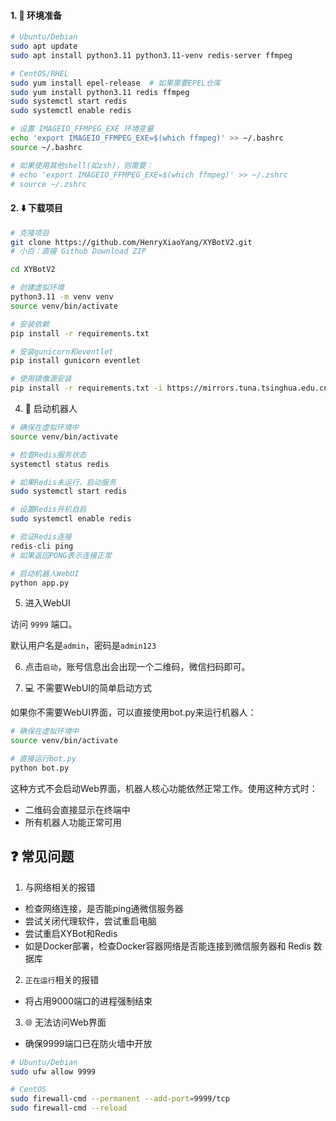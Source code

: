 #### 1. 🔧 环境准备

```bash
# Ubuntu/Debian
sudo apt update
sudo apt install python3.11 python3.11-venv redis-server ffmpeg

# CentOS/RHEL
sudo yum install epel-release  # 如果需要EPEL仓库
sudo yum install python3.11 redis ffmpeg
sudo systemctl start redis
sudo systemctl enable redis

# 设置 IMAGEIO_FFMPEG_EXE 环境变量
echo 'export IMAGEIO_FFMPEG_EXE=$(which ffmpeg)' >> ~/.bashrc
source ~/.bashrc

# 如果使用其他shell(如zsh)，则需要：
# echo 'export IMAGEIO_FFMPEG_EXE=$(which ffmpeg)' >> ~/.zshrc
# source ~/.zshrc
```

#### 2. ⬇️ 下载项目

```bash
# 克隆项目
git clone https://github.com/HenryXiaoYang/XYBotV2.git
# 小白：直接 Github Download ZIP

cd XYBotV2

# 创建虚拟环境
python3.11 -m venv venv
source venv/bin/activate

# 安装依赖
pip install -r requirements.txt

# 安装gunicorn和eventlet
pip install gunicorn eventlet

# 使用镜像源安装
pip install -r requirements.txt -i https://mirrors.tuna.tsinghua.edu.cn/pypi/web/simple
```

4. 🚀 启动机器人

```bash
# 确保在虚拟环境中
source venv/bin/activate

# 检查Redis服务状态
systemctl status redis

# 如果Redis未运行，启动服务
sudo systemctl start redis

# 设置Redis开机自启
sudo systemctl enable redis

# 验证Redis连接
redis-cli ping
# 如果返回PONG表示连接正常

# 启动机器人WebUI
python app.py
```

5. 进入WebUI

访问 `9999` 端口。

默认用户名是`admin`，密码是`admin123`

6. 点击`启动`，账号信息出会出现一个二维码，微信扫码即可。


7. 💻 不需要WebUI的简单启动方式

如果你不需要WebUI界面，可以直接使用bot.py来运行机器人：

```bash
# 确保在虚拟环境中
source venv/bin/activate

# 直接运行bot.py
python bot.py
```

这种方式不会启动Web界面，机器人核心功能依然正常工作。使用这种方式时：
- 二维码会直接显示在终端中
- 所有机器人功能正常可用


## ❓ 常见问题

1. 与网络相关的报错

- 检查网络连接，是否能ping通微信服务器
- 尝试关闭代理软件，尝试重启电脑
- 尝试重启XYBot和Redis
- 如是Docker部署，检查Docker容器网络是否能连接到微信服务器和 Redis 数据库

2. `正在运行`相关的报错

- 将占用9000端口的进程强制结束

3. 🌐 无法访问Web界面

- 确保9999端口已在防火墙中开放
```bash
# Ubuntu/Debian
sudo ufw allow 9999

# CentOS
sudo firewall-cmd --permanent --add-port=9999/tcp
sudo firewall-cmd --reload
```
